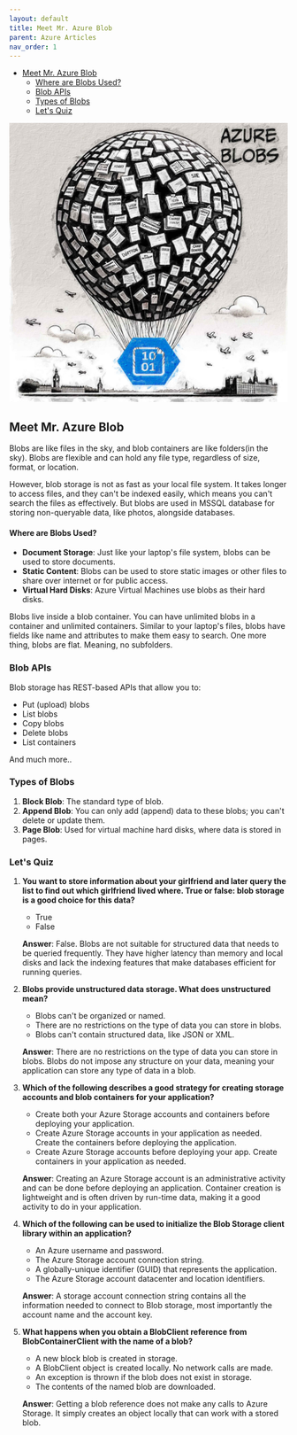 ```yaml
---
layout: default
title: Meet Mr. Azure Blob
parent: Azure Articles
nav_order: 1
---
```

- [Meet Mr. Azure Blob](#meet-mr-azure-blob)
    - [Where are Blobs Used?](#where-are-blobs-used)
  - [Blob APIs](#blob-apis)
  - [Types of Blobs](#types-of-blobs)
  - [Let's Quiz](#lets-quiz)

![alt text](azureblobs.jpg)

## Meet Mr. Azure Blob

Blobs are like files in the sky, and blob containers are like folders(in the sky). Blobs are flexible and can hold any file type, regardless of size, format, or location.

However, blob storage is not as fast as your local file system. It takes longer to access files, and they can't be indexed easily, which means you can't search the files as effectively. But blobs are used in MSSQL database for storing non-queryable data, like photos, alongside databases.

#### Where are Blobs Used?

- **Document Storage**: Just like your laptop's file system, blobs can be used to store documents.
- **Static Content**: Blobs can be used to store static images or other files to share over internet or for public access.
- **Virtual Hard Disks**: Azure Virtual Machines use blobs as their hard disks.

Blobs live inside a blob container. You can have unlimited blobs in a container and unlimited containers. Similar to your laptop's files, blobs have fields like name and attributes to make them easy to search. One more thing, blobs are flat. Meaning, no subfolders.

### Blob APIs

Blob storage has REST-based APIs that allow you to:
- Put (upload) blobs
- List blobs
- Copy blobs
- Delete blobs
- List containers

And much more..

### Types of Blobs

1. **Block Blob**: The standard type of blob.
2. **Append Blob**: You can only add (append) data to these blobs; you can't delete or update them.
3. **Page Blob**: Used for virtual machine hard disks, where data is stored in pages.

### Let's Quiz

1. **You want to store information about your girlfriend and later query the list to find out which girlfriend lived where. True or false: blob storage is a good choice for this data?**

   - True
   - False

   **Answer**: False. Blobs are not suitable for structured data that needs to be queried frequently. They have higher latency than memory and local disks and lack the indexing features that make databases efficient for running queries.

2. **Blobs provide unstructured data storage. What does unstructured mean?**

   - Blobs can't be organized or named.
   - There are no restrictions on the type of data you can store in blobs.
   - Blobs can't contain structured data, like JSON or XML.

   **Answer**: There are no restrictions on the type of data you can store in blobs. Blobs do not impose any structure on your data, meaning your application can store any type of data in a blob.

3. **Which of the following describes a good strategy for creating storage accounts and blob containers for your application?**

   - Create both your Azure Storage accounts and containers before deploying your application.
   - Create Azure Storage accounts in your application as needed. Create the containers before deploying the application.
   - Create Azure Storage accounts before deploying your app. Create containers in your application as needed.

   **Answer**: Creating an Azure Storage account is an administrative activity and can be done before deploying an application. Container creation is lightweight and is often driven by run-time data, making it a good activity to do in your application.

4. **Which of the following can be used to initialize the Blob Storage client library within an application?**

   - An Azure username and password.
   - The Azure Storage account connection string.
   - A globally-unique identifier (GUID) that represents the application.
   - The Azure Storage account datacenter and location identifiers.

   **Answer**: A storage account connection string contains all the information needed to connect to Blob storage, most importantly the account name and the account key.

5. **What happens when you obtain a BlobClient reference from BlobContainerClient with the name of a blob?**

   - A new block blob is created in storage.
   - A BlobClient object is created locally. No network calls are made.
   - An exception is thrown if the blob does not exist in storage.
   - The contents of the named blob are downloaded.

   **Answer**: Getting a blob reference does not make any calls to Azure Storage. It simply creates an object locally that can work with a stored blob.